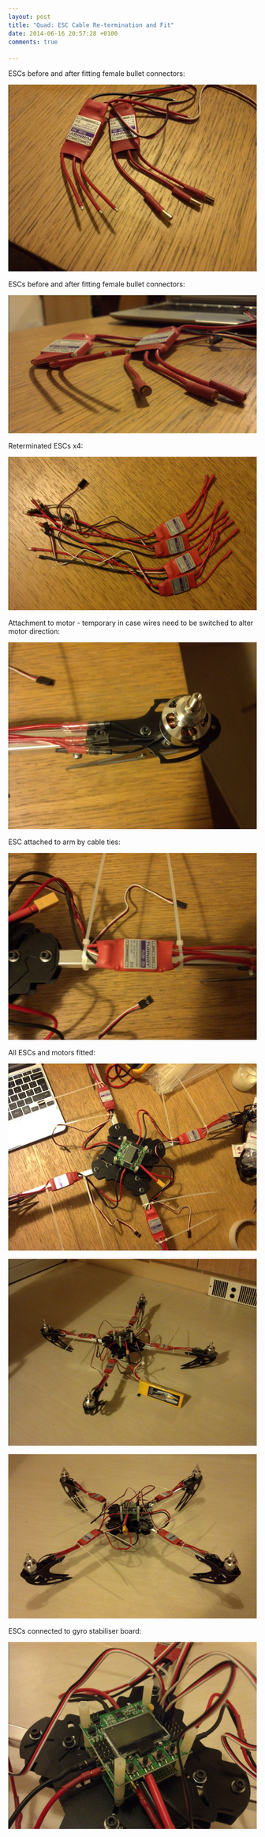 ```yaml
---
layout: post
title: "Quad: ESC Cable Re-termination and Fit"
date: 2014-06-16 20:57:28 +0100
comments: true

---
```


ESCs before and after fitting female bullet connectors:

![](/hardware/quadcopter/26.jpg)

ESCs before and after fitting female bullet connectors:

![](/hardware/quadcopter/27.jpg)

Reterminated ESCs x4:

![](/hardware/quadcopter/28.jpg)

Attachment to motor - temporary in case wires need to be switched to alter motor direction:

![](/hardware/quadcopter/29.jpg)

ESC attached to arm by cable ties:

![](/hardware/quadcopter/30.jpg)

All ESCs and motors fitted:

![](/hardware/quadcopter/31.jpg)

![](/hardware/quadcopter/32.jpg)

![](/hardware/quadcopter/33.jpg)

ESCs connected to gyro stabiliser board:

![](/hardware/quadcopter/34.jpg)
